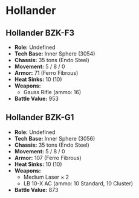 # Hollander
## Hollander BZK-F3
- **Role:** Undefined
- **Tech Base:** Inner Sphere (3054)
- **Chassis:** 35 tons (Endo Steel)
- **Movement:** 5 / 8 / 0
- **Armor:** 71 (Ferro Fibrous)
- **Heat Sinks:** 10 (10)
- **Weapons:**
  - Gauss Rifle (ammo: 16)
- **Battle Value:** 953

## Hollander BZK-G1
- **Role:** Undefined
- **Tech Base:** Inner Sphere (3056)
- **Chassis:** 35 tons (Endo Steel)
- **Movement:** 5 / 8 / 0
- **Armor:** 107 (Ferro Fibrous)
- **Heat Sinks:** 10 (10)
- **Weapons:**
  - Medium Laser × 2
  - LB 10-X AC (ammo: 10 Standard, 10 Cluster)
- **Battle Value:** 873

